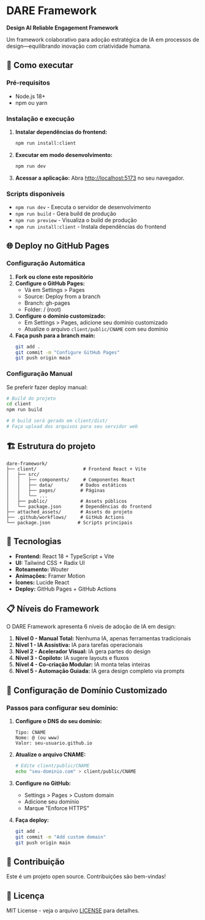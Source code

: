 # DARE Framework

**Design AI Reliable Engagement Framework**

Um framework colaborativo para adoção estratégica de IA em processos de design—equilibrando inovação com criatividade humana.

## 🚀 Como executar

### Pré-requisitos
- Node.js 18+ 
- npm ou yarn

### Instalação e execução

1. **Instalar dependências do frontend:**
   ```bash
   npm run install:client
   ```

2. **Executar em modo desenvolvimento:**
   ```bash
   npm run dev
   ```

3. **Acessar a aplicação:**
   Abra [http://localhost:5173](http://localhost:5173) no seu navegador.

### Scripts disponíveis

- `npm run dev` - Executa o servidor de desenvolvimento
- `npm run build` - Gera build de produção
- `npm run preview` - Visualiza o build de produção
- `npm run install:client` - Instala dependências do frontend

## 🌐 Deploy no GitHub Pages

### Configuração Automática

1. **Fork ou clone este repositório**
2. **Configure o GitHub Pages:**
   - Vá em Settings > Pages
   - Source: Deploy from a branch
   - Branch: gh-pages
   - Folder: / (root)
3. **Configure o domínio customizado:**
   - Em Settings > Pages, adicione seu domínio customizado
   - Atualize o arquivo `client/public/CNAME` com seu domínio
4. **Faça push para a branch main:**
   ```bash
   git add .
   git commit -m "Configure GitHub Pages"
   git push origin main
   ```

### Configuração Manual

Se preferir fazer deploy manual:

```bash
# Build do projeto
cd client
npm run build

# O build será gerado em client/dist/
# Faça upload dos arquivos para seu servidor web
```

## 🏗️ Estrutura do projeto

```
dare-framework/
├── client/                 # Frontend React + Vite
│   ├── src/
│   │   ├── components/     # Componentes React
│   │   ├── data/          # Dados estáticos
│   │   ├── pages/         # Páginas
│   │   └── ...
│   ├── public/            # Assets públicos
│   └── package.json       # Dependências do frontend
├── attached_assets/       # Assets do projeto
├── .github/workflows/     # GitHub Actions
└── package.json          # Scripts principais
```

## 🎨 Tecnologias

- **Frontend:** React 18 + TypeScript + Vite
- **UI:** Tailwind CSS + Radix UI
- **Roteamento:** Wouter
- **Animações:** Framer Motion
- **Ícones:** Lucide React
- **Deploy:** GitHub Pages + GitHub Actions

## 📋 Níveis do Framework

O DARE Framework apresenta 6 níveis de adoção de IA em design:

1. **Nível 0 - Manual Total:** Nenhuma IA, apenas ferramentas tradicionais
2. **Nível 1 - IA Assistiva:** IA para tarefas operacionais
3. **Nível 2 - Acelerador Visual:** IA gera partes do design
4. **Nível 3 - Copiloto:** IA sugere layouts e fluxos
5. **Nível 4 - Co-criação Modular:** IA monta telas inteiras
6. **Nível 5 - Automação Guiada:** IA gera design completo via prompts

## 🔧 Configuração de Domínio Customizado

### Passos para configurar seu domínio:

1. **Configure o DNS do seu domínio:**
   ```
   Tipo: CNAME
   Nome: @ (ou www)
   Valor: seu-usuario.github.io
   ```

2. **Atualize o arquivo CNAME:**
   ```bash
   # Edite client/public/CNAME
   echo "seu-dominio.com" > client/public/CNAME
   ```

3. **Configure no GitHub:**
   - Settings > Pages > Custom domain
   - Adicione seu domínio
   - Marque "Enforce HTTPS"

4. **Faça deploy:**
   ```bash
   git add .
   git commit -m "Add custom domain"
   git push origin main
   ```

## 🤝 Contribuição

Este é um projeto open source. Contribuições são bem-vindas!

## 📄 Licença

MIT License - veja o arquivo [LICENSE](LICENSE) para detalhes. 
